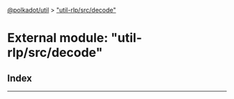 [@polkadot/util](../README.md) > ["util-rlp/src/decode"](../modules/_util_rlp_src_decode_.md)

# External module: "util-rlp/src/decode"

## Index

---

